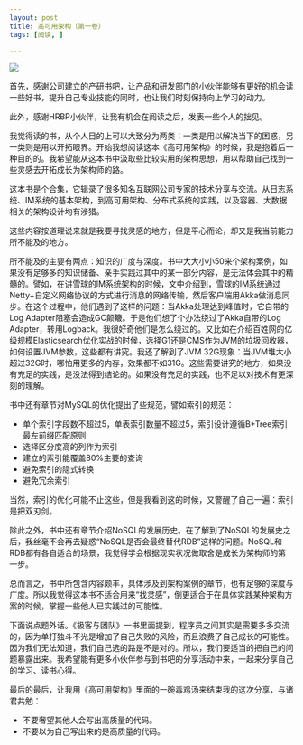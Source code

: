 ```yaml
---
layout: post
title: 高可用架构（第一卷）
tags: [阅读, ]

---
```


<img src="https://img11.360buyimg.com/n1/jfs/t8338/175/2079290726/82502/b8b7261a/59c4c4bcN8c6318a1.jpg" />

首先，感谢公司建立的产研书吧，让产品和研发部门的小伙伴能够有更好的机会读一些好书，提升自己专业技能的同时，也让我们时刻保持向上学习的动力。

此外，感谢HRBP小伙伴，让我有机会在阅读之后，发表一些个人的拙见。

我觉得读的书，从个人目的上可以大致分为两类：一类是用以解决当下的困惑，另一类则是用以开拓眼界。开始我想阅读这本《高可用架构》的时候，我是抱着后一种目的的。我希望能从这本书中汲取些比较实用的架构思想，用以帮助自己找到一些灵感去开拓成长为架构师的路。

这本书是个合集，它辑录了很多知名互联网公司专家的技术分享与交流。从日志系统、IM系统的基本架构，到高可用架构、分布式系统的实践，以及容器、大数据相关的架构设计均有涉猎。

这些内容按道理说来就是我要寻找灵感的地方，但是平心而论，却又是我当前能力所不能及的地方。

所不能及的主要有两点：知识的广度与深度。书中大大小小50来个架构案例，如果没有足够多的知识储备、亲手实践过其中的某一部分内容，是无法体会其中的精髓的。譬如，在讲雪球的IM系统架构的时候，文中介绍到，雪球的IM系统通过Netty+自定义网络协议的方式进行消息的网络传输，然后客户端用Akka做消息同步。在这个过程中，他们遇到了这样的问题：当Akka处理达到峰值时，它自带的Log Adapter阻塞会造成GC颠簸。于是他们想了个办法绕过了Akka自带的Log Adapter，转用Logback。我很好奇他们是怎么绕过的。又比如在介绍百姓网的亿级规模Elasticsearch优化实战的时候，选择G1还是CMS作为JVM的垃圾回收器，如何设置JVM参数，这些都有讲究。我还了解到了JVM 32G现象：当JVM堆大小超过32G时，哪怕用更多的内存，效果都不如31G。这些需要讲究的地方，如果没有充足的实践，是没法得到结论的。如果没有充足的实践，也不足以对技术有更深刻的理解。

书中还有章节对MySQL的优化提出了些规范，譬如索引的规范：
+ 单个索引字段数不超过5，单表索引数量不超过5，索引设计遵循B+Tree索引最左前缀匹配原则
+ 选择区分度高的列作为索引
+ 建立的索引能覆盖80%主要的查询
+ 避免索引的隐式转换
+ 避免冗余索引

当然，索引的优化可能不止这些，但是我看到这的时候，又警醒了自己一遍：索引是把双刃剑。

除此之外，书中还有章节介绍NoSQL的发展历史。在了解到了NoSQL的发展史之后，我丝毫不会再去疑惑“NoSQL是否会最终替代RDB”这样的问题。NoSQL和RDB都有各自适合的场景，我觉得学会根据现实状况做取舍是成长为架构师的第一步。

总而言之，书中所包含内容颇丰，具体涉及到架构案例的章节，也有足够的深度与广度。所以我觉得这本书不适合用来“找灵感”，倒更适合于在具体实践某种架构方案的时候，掌握一些他人已实践过的可能性。

下面说点题外话。《极客与团队》一书里面提到，程序员之间其实是需要多多交流的，因为单打独斗不光是增加了自己失败的风险，而且浪费了自己成长的可能性。因为我们无法知道，我们自己选的路是不是对的。所以，我们要适当的把自己的问题暴露出来。我希望能有更多小伙伴参与到书吧的分享活动中来，一起来分享自己的学习、读书心得。

最后的最后，让我用《高可用架构》里面的一碗毒鸡汤来结束我的这次分享，与诸君共勉：
+ 不要奢望其他人会写出高质量的代码。
+ 不要以为自己写出来的是高质量的代码。